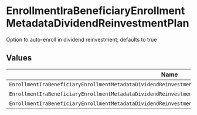 # EnrollmentIraBeneficiaryEnrollmentMetadataDividendReinvestmentPlan

Option to auto-enroll in dividend reinvestment; defaults to true


## Values

| Name                                                                                                          | Value                                                                                                         |
| ------------------------------------------------------------------------------------------------------------- | ------------------------------------------------------------------------------------------------------------- |
| `EnrollmentIraBeneficiaryEnrollmentMetadataDividendReinvestmentPlanAutoEnrollDividendReinvestmentUnspecified` | AUTO_ENROLL_DIVIDEND_REINVESTMENT_UNSPECIFIED                                                                 |
| `EnrollmentIraBeneficiaryEnrollmentMetadataDividendReinvestmentPlanDividendReinvestmentEnroll`                | DIVIDEND_REINVESTMENT_ENROLL                                                                                  |
| `EnrollmentIraBeneficiaryEnrollmentMetadataDividendReinvestmentPlanDividendReinvestmentDecline`               | DIVIDEND_REINVESTMENT_DECLINE                                                                                 |